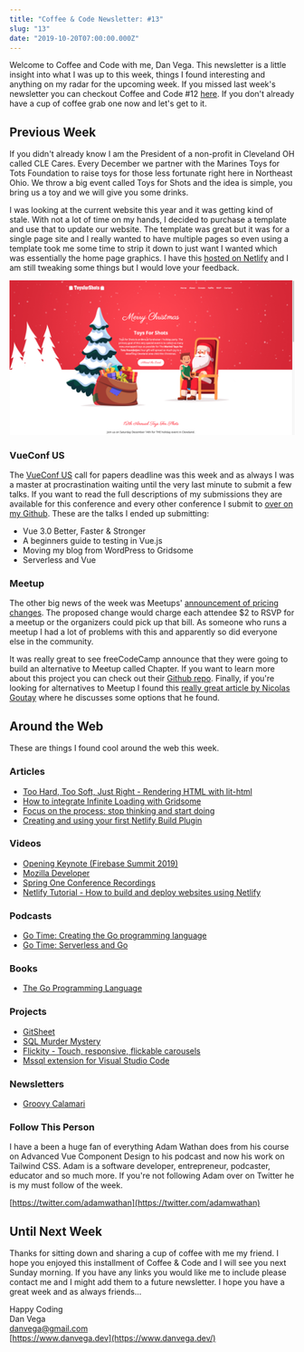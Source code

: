 ```yaml
---
title: "Coffee & Code Newsletter: #13"
slug: "13"
date: "2019-10-20T07:00:00.000Z"
---
```


Welcome to Coffee and Code with me, Dan Vega. This newsletter is a little insight into what I was up to this week, things I found interesting and anything on my radar for the upcoming week.  If you missed last week's newsletter you can checkout Coffee and Code #12 [here](https://www.danvega.dev/newsletter/coffee-and-code/12). If you don't already have a cup of coffee grab one now and let's get to it.

## Previous Week

If you didn't already know I am the President of a non-profit in Cleveland OH called CLE Cares. Every December we partner with the Marines Toys for Tots Foundation to raise toys for those less fortunate right here in Northeast Ohio. We throw a big event called Toys for Shots and the idea is simple, you bring us a toy and we will give you some drinks.

I was looking at the current website this year and it was getting kind of stale. With not a lot of time on my hands, I decided to purchase a template and use that to update our website. The template was great but it was for a single page site and I really wanted to have multiple pages so even using a template took me some time to strip it down to just want I wanted which was essentially the home page graphics. I have this [hosted on Netlify](https://toysforshots.netlify.com/) and I am still tweaking some things but I would love your feedback.

![Toys for Shots Redesign](toysforshots.png)

### VueConf US

The [VueConf US](https://us.vuejs.org/) call for papers deadline was this week and as always I was a master at procrastination waiting until the very last minute to submit a few talks. If you want to read the full descriptions of my submissions they are available for this conference and every other conference I submit to [over on my Github](https://github.com/danvega/call-for-papers). These are the talks I ended up submitting:

- Vue 3.0 Better, Faster & Stronger
- A beginners guide to testing in Vue.js
- Moving my blog from WordPress to Gridsome
- Serverless and Vue

### Meetup

The other big news of the week was Meetups' [announcement of pricing changes](https://www.meetup.com/lp/paymentchanges?mpId=9038). The proposed change would charge each attendee $2 to RSVP for a meetup or the organizers could pick up that bill. As someone who runs a meetup I had a lot of problems with this and apparently so did everyone else in the community.

It was really great to see freeCodeCamp announce that they were going to build an alternative to Meetup called Chapter. If you want to learn more about this project you can check out their [Github repo](https://github.com/freeCodeCamp/chapter). Finally, if you're looking for alternatives to Meetup I found this [really great article by Nicolas Goutay](https://phacks.dev/meetup-com-alternatives) where he discusses some options that he found.

## Around the Web

These are things I found cool around the web this week.

### Articles

- [Too Hard, Too Soft, Just Right - Rendering HTML with lit-html](https://dev.to/azure/too-hard-too-soft-just-right-rendering-html-with-lit-html-1km8)
- [How to integrate Infinite Loading with Gridsome](https://gridsome.org/blog/2019/10/08/infinite-loading-with-gridsome/)
- [Focus on the process: stop thinking and start doing](https://nesslabs.com/focus-on-the-process)
- [Creating and using your first Netlify Build Plugin](https://www.netlify.com/blog/2019/10/16/creating-and-using-your-first-netlify-build-plugin/)

### Videos

- [Opening Keynote (Firebase Summit 2019)](https://www.youtube.com/watch?v=wO70Pnv0yeo&)
- [Mozilla Developer](https://www.youtube.com/channel/UCh5UlGiu9d6LegIeUCW4N1w/videos)
- [Spring One Conference Recordings](https://www.youtube.com/user/goPivotal/videos)
- [Netlify Tutorial - How to build and deploy websites using Netlify](https://www.youtube.com/watch?v=mT5siI19gtc)

### Podcasts

- [Go Time: Creating the Go programming language](https://changelog.com/news/bWR9/visit)
- [Go Time: Serverless and Go](https://changelog.com/news/V2A1/visit)

### Books

- [The Go Programming Language](https://learning.oreilly.com/library/view/the-go-programming/9780134190570/)

### Projects

- [GitSheet](https://gitsheet.wtf/)
- [SQL Murder Mystery](http://mystery.knightlab.com/)
- [Flickity - Touch, responsive, flickable carousels](https://flickity.metafizzy.co/)
- [Mssql extension for Visual Studio Code](https://cloudblogs.microsoft.com/sqlserver/2019/10/17/mssql-extension-for-visual-studio-code-now-has-object-explorer-and-intellicode/)

### Newsletters

- [Groovy Calamari](http://groovycalamari.com/issues/167?#start)

### Follow This Person

I have a been a huge fan of everything Adam Wathan does from his course on Advanced Vue Component Design to his podcast and now his work on Tailwind CSS. Adam is a software developer, entrepreneur, podcaster, educator and so much more. If you're not following Adam over on Twitter he is my must follow of the week.

[https://twitter.com/adamwathan](https://twitter.com/adamwathan)

## Until Next Week

Thanks for sitting down and sharing a cup of coffee with me my friend. I hope you enjoyed this installment of Coffee & Code and I will see you next Sunday morning. If you have any links you would like me to include please contact me and I might add them to a future newsletter. I hope you have a great week and as always friends...

Happy Coding<br/>
Dan Vega<br/>
danvega@gmail.com<br/>
[https://www.danvega.dev](https://www.danvega.dev/)
